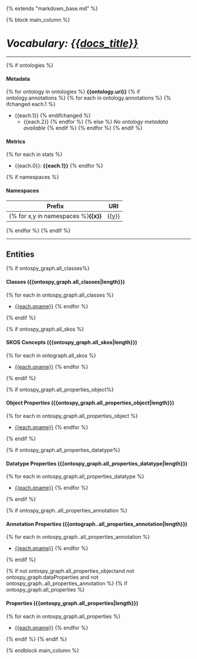{% extends "markdown_base.md" %}


{% block main_column %}

# _Vocabulary: [{{docs_title}}](index.md)_

---

{% if ontologies %}
#### Metadata
{% for ontology in ontologies %}
**{{ontology.uri}}**
{% if ontology.annotations %}
{% for each in ontology.annotations %}
{% ifchanged each.1 %}
* {{each.1}}
{% endifchanged %}
    * {{each.2}}
{% endfor %}
{% else %}
_No ontology metadata available_
{% endif %}
{% endfor %}
{% endif %}


#### Metrics
{% for each in stats %}
* {{each.0}}: **{{each.1}}**
{% endfor %}



{% if namespaces %}
#### Namespaces

Prefix   | URI      |
---------|----------|
{% for x,y in namespaces %}**{{x}}**| [{{y}}]({{y}} "Open Url")|
 {% endfor %}
{% endif %}


---


## Entities  

{% if ontospy_graph.all_classes%}
#### Classes ({{ontospy_graph.all_classes|length}})

{% for each in ontospy_graph.all_classes %}
- [{{each.qname}}]({{each.slug}}.md "Open")
{% endfor %}

{% endif %}


{% if ontospy_graph.all_skos %}
#### SKOS Concepts ({{ontospy_graph.all_skos|length}})

{% for each in ontograph.all_skos  %}
- [{{each.qname}}]({{each.slug}}.md "Open")
{% endfor %}

{% endif %}


{% if ontospy_graph.all_properties_object%}
#### Object Properties ({{ontospy_graph.all_properties_object|length}})

{% for each in ontospy_graph.all_properties_object %}
- [{{each.qname}}]({{each.slug}}.md "Open")
{% endfor %}

{% endif %}


{% if ontospy_graph.all_properties_datatype%}
#### Datatype Properties ({{ontospy_graph.all_properties_datatype|length}})

{% for each in ontospy_graph.all_properties_datatype %}
- [{{each.qname}}]({{each.slug}}.md "Open")
{% endfor %}

{% endif %}


{% if ontospy_graph..all_properties_annotation %}
#### Annotation Properties ({{ontograph..all_properties_annotation|length}})

{% for each in ontospy_graph..all_properties_annotation  %}
- [{{each.qname}}]({{each.slug}}.md "Open")
{% endfor %}

{% endif %}


{% if not ontospy_graph.all_properties_objectand not ontospy_graph.dataProperties and not ontospy_graph..all_properties_annotation %}
{% if ontospy_graph.all_properties %}
#### Properties ({{ontospy_graph.all_properties|length}})

{% for each in ontospy_graph.all_properties  %}
- [{{each.qname}}]({{each.slug}}.md "Open")
{% endfor %}

{% endif %}
{% endif %}



{% endblock main_column %}
